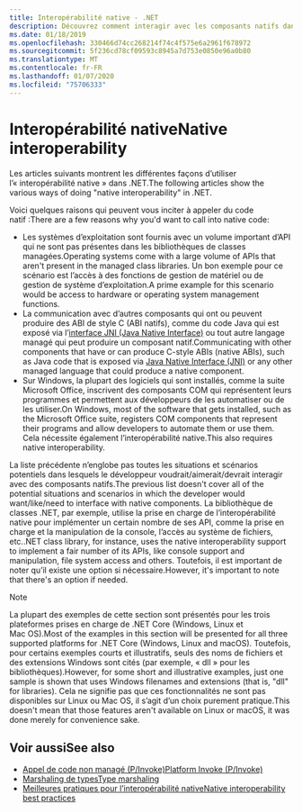 ```yaml
---
title: Interopérabilité native - .NET
description: Découvrez comment interagir avec les composants natifs dans .NET.
ms.date: 01/18/2019
ms.openlocfilehash: 330466d74cc268214f74c4f575e6a2961f678972
ms.sourcegitcommit: 5f236cd78cf09593c8945a7d753e0850e96a0b80
ms.translationtype: MT
ms.contentlocale: fr-FR
ms.lasthandoff: 01/07/2020
ms.locfileid: "75706333"
---
```

# <a name="native-interoperability"></a><span data-ttu-id="2d64f-103">Interopérabilité native</span><span class="sxs-lookup"><span data-stu-id="2d64f-103">Native interoperability</span></span>

<span data-ttu-id="2d64f-104">Les articles suivants montrent les différentes façons d’utiliser l’« interopérabilité native » dans .NET.</span><span class="sxs-lookup"><span data-stu-id="2d64f-104">The following articles show the various ways of doing "native interoperability" in .NET.</span></span>

<span data-ttu-id="2d64f-105">Voici quelques raisons qui peuvent vous inciter à appeler du code natif :</span><span class="sxs-lookup"><span data-stu-id="2d64f-105">There are a few reasons why you'd want to call into native code:</span></span>

- <span data-ttu-id="2d64f-106">Les systèmes d’exploitation sont fournis avec un volume important d’API qui ne sont pas présentes dans les bibliothèques de classes managées.</span><span class="sxs-lookup"><span data-stu-id="2d64f-106">Operating systems come with a large volume of APIs that aren't present in the managed class libraries.</span></span> <span data-ttu-id="2d64f-107">Un bon exemple pour ce scénario est l’accès à des fonctions de gestion de matériel ou de gestion de système d’exploitation.</span><span class="sxs-lookup"><span data-stu-id="2d64f-107">A prime example for this scenario would be access to hardware or operating system management functions.</span></span>
- <span data-ttu-id="2d64f-108">La communication avec d’autres composants qui ont ou peuvent produire des ABI de style C (ABI natifs), comme du code Java qui est exposé via l’[interface JNI (Java Native Interface)](https://docs.oracle.com/javase/8/docs/technotes/guides/jni/) ou tout autre langage managé qui peut produire un composant natif.</span><span class="sxs-lookup"><span data-stu-id="2d64f-108">Communicating with other components that have or can produce C-style ABIs (native ABIs), such as Java code that is exposed via [Java Native Interface (JNI)](https://docs.oracle.com/javase/8/docs/technotes/guides/jni/) or any other managed language that could produce a native component.</span></span>
- <span data-ttu-id="2d64f-109">Sur Windows, la plupart des logiciels qui sont installés, comme la suite Microsoft Office, inscrivent des composants COM qui représentent leurs programmes et permettent aux développeurs de les automatiser ou de les utiliser.</span><span class="sxs-lookup"><span data-stu-id="2d64f-109">On Windows, most of the software that gets installed, such as the Microsoft Office suite, registers COM components that represent their programs and allow developers to automate them or use them.</span></span> <span data-ttu-id="2d64f-110">Cela nécessite également l’interopérabilité native.</span><span class="sxs-lookup"><span data-stu-id="2d64f-110">This also requires native interoperability.</span></span>

<span data-ttu-id="2d64f-111">La liste précédente n’englobe pas toutes les situations et scénarios potentiels dans lesquels le développeur voudrait/aimerait/devrait interagir avec des composants natifs.</span><span class="sxs-lookup"><span data-stu-id="2d64f-111">The previous list doesn't cover all of the potential situations and scenarios in which the developer would want/like/need to interface with native components.</span></span> <span data-ttu-id="2d64f-112">La bibliothèque de classes .NET, par exemple, utilise la prise en charge de l’interopérabilité native pour implémenter un certain nombre de ses API, comme la prise en charge et la manipulation de la console, l’accès au système de fichiers, etc.</span><span class="sxs-lookup"><span data-stu-id="2d64f-112">.NET class library, for instance, uses the native interoperability support to implement a fair number of its APIs, like console support and manipulation, file system access and others.</span></span> <span data-ttu-id="2d64f-113">Toutefois, il est important de noter qu’il existe une option si nécessaire.</span><span class="sxs-lookup"><span data-stu-id="2d64f-113">However, it's important to note that there's an option if needed.</span></span>

> [!NOTE]
> <span data-ttu-id="2d64f-114">La plupart des exemples de cette section sont présentés pour les trois plateformes prises en charge de .NET Core (Windows, Linux et Mac OS).</span><span class="sxs-lookup"><span data-stu-id="2d64f-114">Most of the examples in this section will be presented for all three supported platforms for .NET Core (Windows, Linux and macOS).</span></span> <span data-ttu-id="2d64f-115">Toutefois, pour certains exemples courts et illustratifs, seuls des noms de fichiers et des extensions Windows sont cités (par exemple, « dll » pour les bibliothèques).</span><span class="sxs-lookup"><span data-stu-id="2d64f-115">However, for some short and illustrative examples, just one sample is shown that uses Windows filenames and extensions (that is, "dll" for libraries).</span></span> <span data-ttu-id="2d64f-116">Cela ne signifie pas que ces fonctionnalités ne sont pas disponibles sur Linux ou Mac OS, il s’agit d’un choix purement pratique.</span><span class="sxs-lookup"><span data-stu-id="2d64f-116">This doesn't mean that those features aren't available on Linux or macOS, it was done merely for convenience sake.</span></span>

## <a name="see-also"></a><span data-ttu-id="2d64f-117">Voir aussi</span><span class="sxs-lookup"><span data-stu-id="2d64f-117">See also</span></span>

- [<span data-ttu-id="2d64f-118">Appel de code non managé (P/Invoke)</span><span class="sxs-lookup"><span data-stu-id="2d64f-118">Platform Invoke (P/Invoke)</span></span>](pinvoke.md)
- [<span data-ttu-id="2d64f-119">Marshaling de types</span><span class="sxs-lookup"><span data-stu-id="2d64f-119">Type marshaling</span></span>](type-marshaling.md)
- [<span data-ttu-id="2d64f-120">Meilleures pratiques pour l’interopérabilité native</span><span class="sxs-lookup"><span data-stu-id="2d64f-120">Native interoperability best practices</span></span>](best-practices.md)
